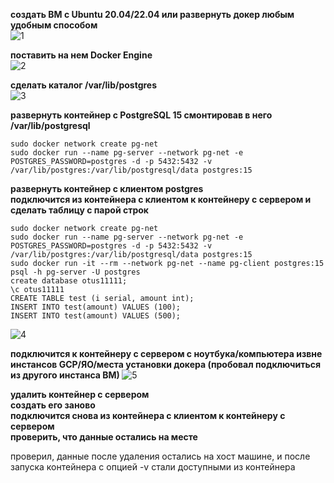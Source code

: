 <b>создать ВМ с Ubuntu 20.04/22.04 или развернуть докер любым удобным способом</b>  
![1](https://github.com/sunbleaks/postgresql/assets/144436024/f71d6e7d-5b31-4975-863d-2efe53100255)


<b>поставить на нем Docker Engine</b>  
![2](https://github.com/sunbleaks/postgresql/assets/144436024/22d45bf3-a33f-4d7b-a38f-528e510dadcd)


<b>сделать каталог /var/lib/postgres</b>  
![3](https://github.com/sunbleaks/postgresql/assets/144436024/fd14d611-eebf-47ac-91eb-c69a1b32cca9)


<b>развернуть контейнер с PostgreSQL 15 смонтировав в него /var/lib/postgresql</b>  
``` text
sudo docker network create pg-net  
sudo docker run --name pg-server --network pg-net -e POSTGRES_PASSWORD=postgres -d -p 5432:5432 -v /var/lib/postgres:/var/lib/postgresql/data postgres:15
```


<b>развернуть контейнер с клиентом postgres  
подключится из контейнера с клиентом к контейнеру с сервером и сделать таблицу с парой строк</b>  
``` text
sudo docker network create pg-net  
sudo docker run --name pg-server --network pg-net -e POSTGRES_PASSWORD=postgres -d -p 5432:5432 -v /var/lib/postgres:/var/lib/postgresql/data postgres:15  
sudo docker run -it --rm --network pg-net --name pg-client postgres:15 psql -h pg-server -U postgres  
create database otus11111;  
\c otus11111  
CREATE TABLE test (i serial, amount int);  
INSERT INTO test(amount) VALUES (100);  
INSERT INTO test(amount) VALUES (500);  
```
![4](https://github.com/sunbleaks/postgresql/assets/144436024/3fcf6531-1e1f-4a3d-a6bf-03566c518869)


<b>подключится к контейнеру с сервером с ноутбука/компьютера извне инстансов GCP/ЯО/места установки докера
(пробовал подключиться из другого инстанса ВМ)
</b>
![5](https://github.com/sunbleaks/postgresql/assets/144436024/30b03613-a259-48ec-a2da-2345d3c9345c)


<b>удалить контейнер с сервером  
создать его заново  
подключится снова из контейнера с клиентом к контейнеру с сервером  
проверить, что данные остались на месте</b>  

проверил, данные после удаления остались на хост машине, и после запуска контейнера с опцией -v стали доступными из контейнера  
